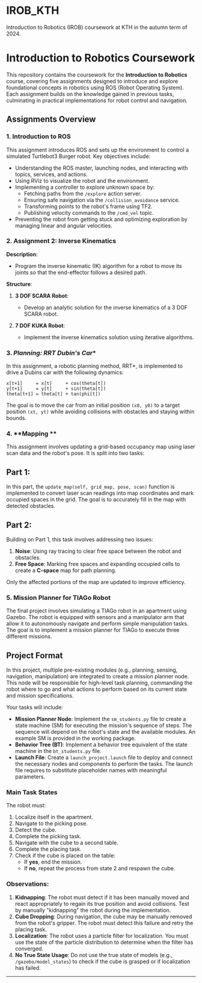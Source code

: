 # IROB_KTH
Introduction to Robotics (IROB) coursework at KTH in the autumn term of 2024.

# Introduction to Robotics Coursework
This repository contains the coursework for the **Introduction to Robotics** course, covering five assignments designed to introduce and explore foundational concepts in robotics using ROS (Robot Operating System). Each assignment builds on the knowledge gained in previous tasks, culminating in practical implementations for robot control and navigation.

## Assignments Overview

### 1. **Introduction to ROS**
   This assignment introduces ROS and sets up the environment to control a simulated Turtlebot3 Burger robot. Key objectives include:
   - Understanding the ROS master, launching nodes, and interacting with topics, services, and actions.
   - Using RViz to visualize the robot and the environment.
   - Implementing a controller to explore unknown space by:
     - Fetching paths from the `/explore` action server.
     - Ensuring safe navigation via the `/collision_avoidance` service.
     - Transforming points to the robot's frame using TF2.
     - Publishing velocity commands to the `/cmd_vel` topic.
   - Preventing the robot from getting stuck and optimizing exploration by managing linear and angular velocities.

### 2. **Assignment 2: Inverse Kinematics**

**Description**: 
- Program the inverse kinematic (IK) algorithm for a robot to move its joints so that the end-effector follows a desired path.

**Structure**: 
1. **3 DOF SCARA Robot**:
   - Develop an analytic solution for the inverse kinematics of a 3 DOF SCARA robot.

2. **7 DOF KUKA Robot**:
   - Implement the inverse kinematics solution using iterative algorithms.

### 3. **Planning: RRT* Dubin's Car**
In this assignment, a robotic planning method, RRT*, is implemented to drive a Dubins car with the following dynamics:

```
x[t+1]     = x[t]     + cos(theta[t])
y[t+1]     = y[t]     + sin(theta[t])
theta[t+1] = theta[t] + tan(phi[t])
```

The goal is to move the car from an initial position `(x0, y0)` to a target position `(xt, yt)` while avoiding collisions with obstacles and staying within bounds.

### 4. **Mapping **
This assignment involves updating a grid-based occupancy map using laser scan data and the robot's pose. It is split into two tasks:

## Part 1:
In this part, the `update_map(self, grid_map, pose, scan)` function is implemented to convert laser scan readings into map coordinates and mark occupied spaces in the grid. The goal is to accurately fill in the map with detected obstacles.

## Part 2:
Building on Part 1, this task involves addressing two issues:
1. **Noise**: Using ray tracing to clear free space between the robot and obstacles.
2. **Free Space**: Marking free spaces and expanding occupied cells to create a **C-space** map for path planning. 

Only the affected portions of the map are updated to improve efficiency.

### 5. **Mission Planner for TIAGo Robot**

The final project involves simulating a TIAGo robot in an apartment using Gazebo. The robot is equipped with sensors and a manipulator arm that allow it to autonomously navigate and perform simple manipulation tasks. The goal is to implement a mission planner for TIAGo to execute three different missions.

## Project Format
In this project, multiple pre-existing modules (e.g., planning, sensing, navigation, manipulation) are integrated to create a mission planner node. This node will be responsible for high-level task planning, commanding the robot where to go and what actions to perform based on its current state and mission specifications.

Your tasks will include:
- **Mission Planner Node**: Implement the `sm_students.py` file to create a state machine (SM) for executing the mission's sequence of steps. The sequence will depend on the robot's state and the available modules. An example SM is provided in the working package.
- **Behavior Tree (BT)**: Implement a behavior tree equivalent of the state machine in the `bt_students.py` file.
- **Launch File**: Create a `launch_project.launch` file to deploy and connect the necessary nodes and components to perform the tasks. The launch file requires to substitute placeholder names with meaningful parameters.

### Main Task States
The robot must:
1. Localize itself in the apartment.
2. Navigate to the picking pose.
3. Detect the cube.
4. Complete the picking task.
5. Navigate with the cube to a second table.
6. Complete the placing task.
7. Check if the cube is placed on the table:
   - If **yes**, end the mission.
   - If **no**, repeat the process from state 2 and respawn the cube.

### Observations:
1. **Kidnapping**: The robot must detect if it has been manually moved and react appropriately to regain its true position and avoid collisions. Test by manually "kidnapping" the robot during the implementation.
2. **Cube Dropping**: During navigation, the cube may be manually removed from the robot's gripper. The robot must detect this failure and retry the placing task.
3. **Localization**: The robot uses a particle filter for localization. You must use the state of the particle distribution to determine when the filter has converged.
4. **No True State Usage**: Do not use the true state of models (e.g., `/gazebo/model_states`) to check if the cube is grasped or if localization has failed.

---




